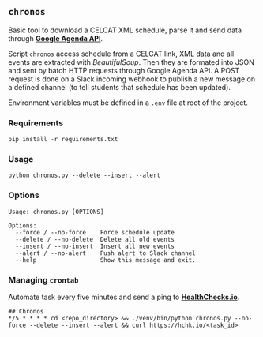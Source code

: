 ## `chronos`

Basic tool to download a CELCAT XML schedule, parse it and send data through [__Google Agenda API__](https://developers.google.com/google-apps/calendar/).

Script `chronos` access schedule from a CELCAT link, XML data and all events are extracted with *BeautifulSoup*. 
Then they are formated into JSON and sent by batch HTTP requests through Google Agenda API. A POST request is done on a Slack incoming webhook to publish a new message on a defined channel (to tell students that schedule has been updated).

Environment variables must be defined in a `.env` file at root of the project.


### Requirements

```
pip install -r requirements.txt
```

### Usage

```
python chronos.py --delete --insert --alert
```

### Options

```
Usage: chronos.py [OPTIONS]

Options:
  --force / --no-force    Force schedule update
  --delete / --no-delete  Delete all old events
  --insert / --no-insert  Insert all new events
  --alert / --no-alert    Push alert to Slack channel
  --help                  Show this message and exit.
```

### Managing `crontab`

Automate task every five minutes and send a ping to [__HealthChecks.io__](https://healthchecks.io/checks/).
```
## Chronos
*/5 * * * * cd <repo_directory> && ./venv/bin/python chronos.py --no-force --delete --insert --alert && curl https://hchk.io/<task_id>
```